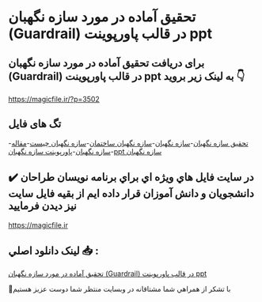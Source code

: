 # تحقیق آماده در مورد سازه نگهبان (Guardrail) در قالب پاورپوینت ppt

## برای دریافت تحقیق آماده در مورد سازه نگهبان (Guardrail) در قالب پاورپوینت ppt به لینک زیر بروید 👇

https://magicfile.ir/?p=3502

## تگ های فایل

-[تحقیق سازه نگهبان](https://magicfile.ir/product/%d8%aa%d8%ad%d9%82%db%8c%d9%82-%d8%b3%d8%a7%d8%b2%d9%87-%d9%86%da%af%d9%87%d8%a8%d8%a7%d9%86-guardrail-%d8%af%d8%b1-%d9%82%d8%a7%d9%84%d8%a8-%d9%be%d8%a7%d9%88%d8%b1%d9%be%d9%88%db%8c%d9%86%d8%aa-ppt/)-[سازه نگهبان](https://magicfile.ir/product/%d8%aa%d8%ad%d9%82%db%8c%d9%82-%d8%b3%d8%a7%d8%b2%d9%87-%d9%86%da%af%d9%87%d8%a8%d8%a7%d9%86-guardrail-%d8%af%d8%b1-%d9%82%d8%a7%d9%84%d8%a8-%d9%be%d8%a7%d9%88%d8%b1%d9%be%d9%88%db%8c%d9%86%d8%aa-ppt/)-[سازه نگهبان ساختمان](https://magicfile.ir/product/%d8%aa%d8%ad%d9%82%db%8c%d9%82-%d8%b3%d8%a7%d8%b2%d9%87-%d9%86%da%af%d9%87%d8%a8%d8%a7%d9%86-guardrail-%d8%af%d8%b1-%d9%82%d8%a7%d9%84%d8%a8-%d9%be%d8%a7%d9%88%d8%b1%d9%be%d9%88%db%8c%d9%86%d8%aa-ppt/)-[سازه نگهبان چیست](https://magicfile.ir/product/%d8%aa%d8%ad%d9%82%db%8c%d9%82-%d8%b3%d8%a7%d8%b2%d9%87-%d9%86%da%af%d9%87%d8%a8%d8%a7%d9%86-guardrail-%d8%af%d8%b1-%d9%82%d8%a7%d9%84%d8%a8-%d9%be%d8%a7%d9%88%d8%b1%d9%be%d9%88%db%8c%d9%86%d8%aa-ppt/)-[مقاله سازه نگهبان](https://magicfile.ir/product/%d8%aa%d8%ad%d9%82%db%8c%d9%82-%d8%b3%d8%a7%d8%b2%d9%87-%d9%86%da%af%d9%87%d8%a8%d8%a7%d9%86-guardrail-%d8%af%d8%b1-%d9%82%d8%a7%d9%84%d8%a8-%d9%be%d8%a7%d9%88%d8%b1%d9%be%d9%88%db%8c%d9%86%d8%aa-ppt/)-[پاورپوینت سازه نگهبان](https://magicfile.ir/product/%d8%aa%d8%ad%d9%82%db%8c%d9%82-%d8%b3%d8%a7%d8%b2%d9%87-%d9%86%da%af%d9%87%d8%a8%d8%a7%d9%86-guardrail-%d8%af%d8%b1-%d9%82%d8%a7%d9%84%d8%a8-%d9%be%d8%a7%d9%88%d8%b1%d9%be%d9%88%db%8c%d9%86%d8%aa-ppt/)-[ppt سازه نگهبان](https://magicfile.ir/product/%d8%aa%d8%ad%d9%82%db%8c%d9%82-%d8%b3%d8%a7%d8%b2%d9%87-%d9%86%da%af%d9%87%d8%a8%d8%a7%d9%86-guardrail-%d8%af%d8%b1-%d9%82%d8%a7%d9%84%d8%a8-%d9%be%d8%a7%d9%88%d8%b1%d9%be%d9%88%db%8c%d9%86%d8%aa-ppt/)

## ✔️ در سايت فايل هاي ويژه اي براي برنامه نويسان طراحان دانشجويان و دانش آموزان قرار داده ايم از بقيه فايل سايت نيز ديدن فرماييد

https://magicfile.ir


## لينک دانلود اصلي 📥 :

[تحقیق آماده در مورد سازه نگهبان (Guardrail) در قالب پاورپوینت ppt](https://magicfile.ir/product/%d8%aa%d8%ad%d9%82%db%8c%d9%82-%d8%b3%d8%a7%d8%b2%d9%87-%d9%86%da%af%d9%87%d8%a8%d8%a7%d9%86-guardrail-%d8%af%d8%b1-%d9%82%d8%a7%d9%84%d8%a8-%d9%be%d8%a7%d9%88%d8%b1%d9%be%d9%88%db%8c%d9%86%d8%aa-ppt/) 


🙏با تشکر از همراهي شما مشتاقانه در وبسایت منتظر شما دوست عزیز هستیم

